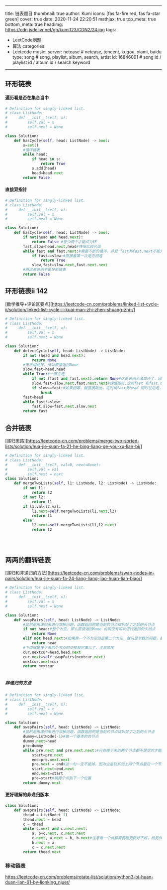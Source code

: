 
---

title: 链表题目
thumbnail: true
author: Kumi
icons: [fas fa-fire red, fas fa-star green]
cover: true
date: 2020-11-24 22:20:51
mathjax: true
top_meta: true
bottom_meta: true
headimg: https://cdn.jsdelivr.net/gh/kumi123/CDN2/24.jpg
tags:
  - LeetCode刷题
  - 算法
categories:
  - Leetcode
music:
 server: netease   # netease, tencent, kugou, xiami, baidu
 type: song        # song, playlist, album, search, artist
 id: 16846091      # song id / playlist id / album id / search keyword
---
## 环形链表

#### 遍历看是否在集合当中

```python
# Definition for singly-linked list.
# class ListNode:
#     def __init__(self, x):
#         self.val = x
#         self.next = None

class Solution:
    def hasCycle(self, head: ListNode) -> bool:
        s=set()
        #循环链表
        while head:
            if head in s:
                return True
            s.add(head)
            head=head.next
        return False
```

#### 直接双指针

```python
# Definition for singly-linked list.
# class ListNode:
#     def __init__(self, x):
#         self.val = x
#         self.next = None

class Solution:
    def hasCycle(self, head: ListNode) -> bool:
        if not(head and head.next):
            return False #至少两个才能成为环
        fast,slow=head.next,head#快慢比较合适
        while fast and fast.next:#需要不断的循环，并且 fast和fast,next不能为空 因为要求fast.next.next
            if fast==slow:#直接看第一次是否相遇
                return True
            slow,fast=slow.next,fast.next.next
        #跳出来说明不是环形链表
        return False
```

## 环形链表ii 142

[数学推导+评论区要点][https://leetcode-cn.com/problems/linked-list-cycle-ii/solution/linked-list-cycle-ii-kuai-man-zhi-zhen-shuang-zhi-/]

```python 
# Definition for singly-linked list.
# class ListNode:
#     def __init__(self, x):
#         self.val = x
#         self.next = None

class Solution:
    def detectCycle(self, head: ListNode) -> ListNode:
        if not (head and head.next):
            return None
        #无法组成环，所以直接返回None
        slow,fast=head,head
        while True:#一直在走
            if not (fast and fast.next):return None#这是说明无法成环了，因为有fast
            slow,fast=slow.next,fast.next.next#快慢指针,之前fast 和fast.next一定是不为空，一为空就直接跳出来
            if slow==fast:#如果相等，就直接跳出，这时候fast到head 同时往后走，那么下一次相遇一定是在要求的点
                break
        fast=head
        while fast!=slow:
            fast,slow=fast.next,slow.next
        return fast
```

## 合并链表

[递归思路][https://leetcode-cn.com/problems/merge-two-sorted-lists/solution/hua-jie-suan-fa-21-he-bing-liang-ge-you-xu-lian-bi/]

```python
# Definition for singly-linked list.
# class ListNode:
#     def __init__(self, val=0, next=None):
#         self.val = val
#         self.next = next
class Solution:
    def mergeTwoLists(self, l1: ListNode, l2: ListNode) -> ListNode:
        if not l1:
            return l2
        if not l2:
            return l1
        if l1.val<l2.val:
            l1.next=self.mergeTwoLists(l1.next,l2)
            return l1
        else:
            l2.next=self.mergeTwoLists(l1,l2.next)
            return l2
        

    

```

## 两两的翻转链表

[递归和非递归的方法][https://leetcode-cn.com/problems/swap-nodes-in-pairs/solution/hua-jie-suan-fa-24-liang-liang-jiao-huan-lian-biao/]

```python
# Definition for singly-linked list.
# class ListNode:
#     def __init__(self, x):
#         self.val = x
#         self.next = None

class Solution:
    def swapPairs(self, head: ListNode) -> ListNode:
        #显然是用递归来进行求解问题，函数返回的是当前的节点排列好了之后的头节点
        if not head:#整个为空，那么直接返回None 说明没有可以进行返回的头结点
            return None
        elif not head.next:#如果第一个不为空但是第二个为空，就只是单数的问题，那么就返回自身
            return head
        #下边就是接下来两个节点的交换就完事儿了，注意顺序
        cur,nextcur=head,head.next
        cur.next=self.swapPairs(nextcur.next)
        nextcur.next=cur
        return nextcur
      
```

##### 非递归的方法

```python
# Definition for singly-linked list.
# class ListNode:
#     def __init__(self, x):
#         self.val = x
#         self.next = None

class Solution:
    def swapPairs(self, head: ListNode) -> ListNode:
        #显然是用递归来进行求解问题，函数返回的是当前的节点排列好了之后的头节点
        dummy=ListNode(-1)#做一个基本的伪节点
        dummy.next=head
        pre=dummy
        while pre.next and pre.next.next:#只有接下来的两个节点都不是空的才能进行替换
            start=pre.next
            end=pre.next.next
            pre.next = end#这一句一定不能掉，因为这是联系到上两个节点最后一个节点的到下一个数据的联系
            start.next=end.next
            end.next=start
            pre=start#跳两个点到下一个位置
        return dummy.next
```

#### 更好理解的非递归版本

```python
class Solution:
    def swapPairs(self, head: ListNode) -> ListNode:
        thead = ListNode(-1)
        thead.next = head
        c = thead
        while c.next and c.next.next: 
            a, b=c.next, c.next.next
            c.next, a.next = b, b.next#注意每一个点都需要跟更新好不好，根另外数据是一样的
            b.next = a
            c = c.next.next
        return thead.next
```



### 移动链表

https://leetcode-cn.com/problems/rotate-list/solution/python3-bi-huan-duan-lian-61-by-lionking_njuer/

